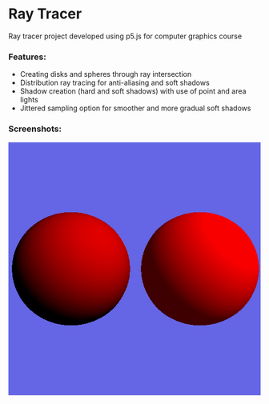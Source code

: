 # Ray Tracer
 Ray tracer project developed using p5.js for computer graphics course
 
###  Features:
- Creating disks and spheres through ray intersection
- Distribution ray tracing for anti-aliasing and soft shadows
- Shadow creation (hard and soft shadows) with use of point and area lights
- Jittered sampling option for smoother and more gradual soft shadows

### Screenshots:
![](https://github.com/Joseph1337/RayTracer/blob/main/img1.jpg?raw=true)